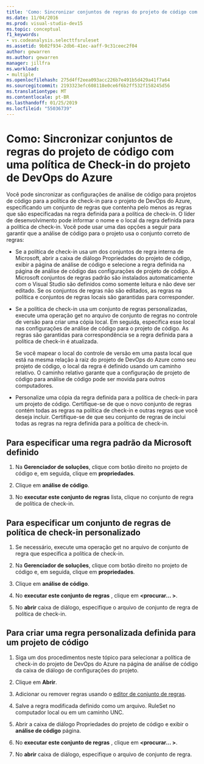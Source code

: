 ```yaml
---
title: 'Como: Sincronizar conjuntos de regras do projeto de código com a política de check-in do projeto de equipe'
ms.date: 11/04/2016
ms.prod: visual-studio-dev15
ms.topic: conceptual
f1_keywords:
- vs.codeanalysis.selecttfsruleset
ms.assetid: 9b02f934-2db6-41ec-aaff-9c31ceec2f04
author: gewarren
ms.author: gewarren
manager: jillfra
ms.workload:
- multiple
ms.openlocfilehash: 275d4ff2eea093acc226b7e491b5d429a41f7a64
ms.sourcegitcommit: 2193323efc608118e0ce6f6b2ff532f158245d56
ms.translationtype: MT
ms.contentlocale: pt-BR
ms.lasthandoff: 01/25/2019
ms.locfileid: "55036739"
---
```

# <a name="how-to-synchronize-code-project-rule-sets-with-an-azure-devops-project-check-in-policy"></a>Como: Sincronizar conjuntos de regras do projeto de código com uma política de Check-in do projeto de DevOps do Azure

Você pode sincronizar as configurações de análise de código para projetos de código para a política de check-in para o projeto de DevOps do Azure, especificando um conjunto de regras que contenha pelo menos as regras que são especificadas na regra definida para a política de check-in. O líder de desenvolvimento pode informar o nome e o local da regra definida para a política de check-in. Você pode usar uma das opções a seguir para garantir que a análise de código para o projeto usa o conjunto correto de regras:

-   Se a política de check-in usa um dos conjuntos de regra interna de Microsoft, abrir a caixa de diálogo Propriedades do projeto de código, exibir a página de análise de código e selecione a regra definida na página de análise de código das configurações de projeto de código. A Microsoft conjuntos de regras padrão são instalados automaticamente com o Visual Studio são definidos como somente leitura e não deve ser editado. Se os conjuntos de regras não são editados, as regras na política e conjuntos de regras locais são garantidas para corresponder.

-   Se a política de check-in usa um conjunto de regras personalizadas, execute uma operação get no arquivo de conjunto de regras no controle de versão para criar uma cópia local. Em seguida, especifica esse local nas configurações de análise de código para o projeto de código. As regras são garantidas para correspondência se a regra definida para a política de check-in é atualizada.

     Se você mapear o local do controle de versão em uma pasta local que está na mesma relação à raiz do projeto de DevOps do Azure como seu projeto de código, o local da regra é definido usando um caminho relativo. O caminho relativo garante que a configuração de projeto de código para análise de código pode ser movida para outros computadores.

-   Personalize uma cópia da regra definida para a política de check-in para um projeto de código. Certifique-se de que o novo conjunto de regras contém todas as regras na política de check-in e outras regras que você deseja incluir. Certifique-se de que seu conjunto de regras de inclui todas as regras na regra definida para a política de check-in.

## <a name="to-specify-a-microsoft-standard-rule-set"></a>Para especificar uma regra padrão da Microsoft definido

1.  Na **Gerenciador de soluções**, clique com botão direito no projeto de código e, em seguida, clique em **propriedades**.

2.  Clique em **análise de código**.

3.  No **executar este conjunto de regras** lista, clique no conjunto de regra de política de check-in.

## <a name="to-specify-a-custom-check-in-policy-rule-set"></a>Para especificar um conjunto de regras de política de check-in personalizado

1.  Se necessário, execute uma operação get no arquivo de conjunto de regra que especifica a política de check-in.

2.  Na **Gerenciador de soluções**, clique com botão direito no projeto de código e, em seguida, clique em **propriedades**.

3.  Clique em **análise de código**.

4.  No **executar este conjunto de regras** , clique em  **\<procurar... >**.

5.  No **abrir** caixa de diálogo, especifique o arquivo de conjunto de regra de política de check-in.

## <a name="to-create-a-custom-rule-set-for-a-code-project"></a>Para criar uma regra personalizada definida para um projeto de código

1.  Siga um dos procedimentos neste tópico para selecionar a política de check-in do projeto de DevOps do Azure na página de análise de código da caixa de diálogo de configurações do projeto.

2.  Clique em **Abrir**.

3.  Adicionar ou remover regras usando o [editor de conjunto de regras](../code-quality/working-in-the-code-analysis-rule-set-editor.md).

4.  Salve a regra modificada definido como um arquivo. RuleSet no computador local ou em um caminho UNC.

5.  Abrir a caixa de diálogo Propriedades do projeto de código e exibir o **análise de código** página.

6.  No **executar este conjunto de regras** , clique em  **\<procurar... >**.

7.  No **abrir** caixa de diálogo, especifique o arquivo de conjunto de regra.
